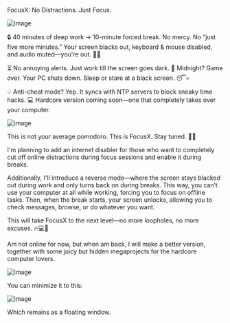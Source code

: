 FocusX: No Distractions. Just Focus.

![image](https://github.com/user-attachments/assets/0826d834-987f-4070-a287-fd4feede9709)


🔒 40 minutes of deep work → 10-minute forced break.
No mercy. No “just five more minutes.” Your screen blacks out, keyboard & mouse disabled, and audio muted—you're out. 🚶‍♂️

⏳ No annoying alerts. Just work till the screen goes dark.
🌙 Midnight? Game over. Your PC shuts down. Sleep or stare at a black screen. 😴💀

💡 Anti-cheat mode? Yep. It syncs with NTP servers to block sneaky time hacks.
💻 Hardcore version coming soon—one that completely takes over your computer.

![image](https://github.com/user-attachments/assets/54608fa2-2250-4347-b05a-adaf5699a3e7)

This is not your average pomodoro. This is FocusX. Stay tuned. 🚀🔥

I'm planning to add an internet disabler for those who want to completely cut off online distractions during focus sessions and enable it during breaks.

Additionally, I'll introduce a reverse mode—where the screen stays blacked out during work and only turns back on during breaks. This way, you can’t use your computer at all while working, forcing you to focus on offline tasks. Then, when the break starts, your screen unlocks, allowing you to check messages, browse, or do whatever you want.

This will take FocusX to the next level—no more loopholes, no more excuses. 🔥💻🚀

Am not online for now, but when am back, I will make a better version, together with some juicy but hidden megaprojects for the hardcore computer lovers.

![image](https://github.com/user-attachments/assets/c839095a-3827-44f6-981d-4ca90ff8986c)

You can minimize it to this:

![image](https://github.com/user-attachments/assets/dd34e733-7853-479f-9085-e6cd390f3ad0)

Which remains as a floating window.

